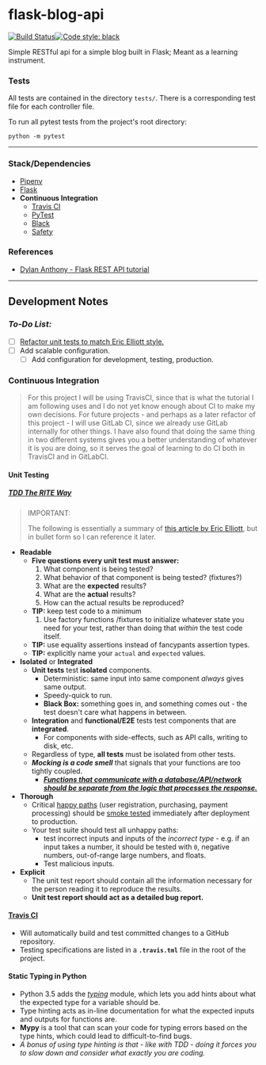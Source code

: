 # flask-blog-api

[![Build Status](https://travis-ci.org/dbanty/python-rest.svg?branch=master)](https://travis-ci.org/dbanty/python-rest)[![Code style: black](https://img.shields.io/badge/code%20style-black-000000.svg)](https://github.com/ambv/black)

Simple RESTful api for a simple blog built in Flask; Meant as a learning instrument.

### Tests
All tests are contained in the directory `tests/`. There is a corresponding test file for each controller file.

To run all pytest tests from the project's root directory:
```shell
python -m pytest
```

---

### Stack/Dependencies
* [Pipenv](https://github.com/pypa/pipenv)
* [Flask](https://flask.palletsprojects.com/en/1.1.x/)
* **Continuous Integration**
  * [Travis CI](https://travis-ci.org/)
  * [PyTest](https://pytest.org/en/latest/)
  * [Black](https://github.com/ambv/black)
  * [Safety](https://pyup.io/safety/)

### References
* [Dylan Anthony - Flask REST API tutorial](https://dev.to/dbanty/python-rest-api-flask-basics-3ffn)

---

## Development Notes

### *To-Do List:*

- [ ] [Refactor unit tests to match Eric Elliott style.](https://medium.com/javascript-scene/behavior-driven-development-bdd-and-functional-testing-62084ad7f1f2)
- [ ] Add scalable configuration.
  - [ ] Add configuration for development, testing, production.

### Continuous Integration

>  For this project I will be using TravisCI, since that is what the tutorial I am following uses and I do not yet know enough about CI to make my own decisions.
>  For future projects - and perhaps as a later refactor of this project - I will use GitLab CI, since we already use GitLab internally for other things.
>  I have also found that doing the same thing in two different systems gives you a better understanding of whatever it is you are doing, so it serves the goal of learning to do CI both in TravisCI and in GitLabCI.

#### Unit Testing

##### [TDD The RITE Way](https://medium.com/javascript-scene/tdd-the-rite-way-53c9b46f45e3)

> IMPORTANT:
>
> The following is essentially a summary of [this article by Eric Elliott](https://medium.com/javascript-scene/tdd-the-rite-way-53c9b46f45e3), but in bullet form so I can reference it later.

* **Readable**
  * **Five questions every unit test must answer:**
    1. What component is being tested?
    2. What behavior of that component is being tested? (fixtures?)
    3. What are the **expected** results?
    4. What are the **actual** results?
    5. How can the actual results be reproduced?
  * **TIP:** keep test code to a minimum
     1. Use factory functions /fixtures to initialize  whatever state you need for your test, rather than doing that *within* the test code itself.
  * **TIP:** use equality assertions instead of fancypants assertion types.
  * **TIP:** explicitly name your `actual` and `expected` values.
* **Isolated** or **Integrated**
  * **Unit tests** test **isolated** components.
    * Deterministic: same input into same component *always* gives same output.
    * Speedy-quick to run.
    * **Black Box:** something goes in, and something comes out - the test doesn't care what happens in between.
  * **Integration** and **functional/E2E** tests test components that are **integrated**.
    * For components with side-effects, such as API calls, writing to disk, etc.
  * Regardless of type, **all tests** must be isolated from other tests.
  * ***Mocking is a code smell*** that signals that your functions are too tightly coupled.
    * <u>***Functions that communicate with a database/API/network should be separate from the logic that processes the response.***</u>
* **Thorough**
  * Critical [happy paths](https://en.wikipedia.org/wiki/Happy_path) (user registration, purchasing, payment processing) should be [smoke tested](https://www.techopedia.com/definition/4354/smoke-testing) immediately after deployment to production.
  * Your test suite should test all unhappy paths:
    * test incorrect inputs and inputs of the *incorrect type* - e.g. if an input takes a number, it should be tested with `0`, negative numbers, out-of-range large numbers, and floats.
    * Test malicious inputs.
* **Explicit**
  * The unit test report should contain all the information necessary for the person reading it to reproduce the  results.
  * **Unit test report should act as a detailed bug report.**


#### [Travis CI](https://travis-ci.org/)

* Will automatically build and test committed changes to a GitHub repository.
* Testing specifications are listed in a **`.travis.tml`** file in the root of the project.

#### Static Typing in Python

* Python 3.5 adds the [*typing*](https://docs.python.org/3/library/typing.html?highlight=typing#module-typing) module, which lets you add hints about what the expected type for a variable should be.
* Type hinting acts as in-line documentation for what the expected inputs and outputs for functions are.
* **Mypy** is a tool that can scan your code for typing errors based on the type hints, which could lead to difficult-to-find bugs.
* *A bonus of using type hinting is that - like with TDD - doing it forces you to slow down and consider what exactly you are coding.*
